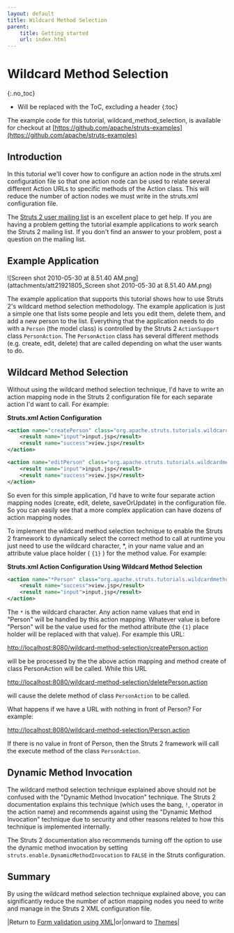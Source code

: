 ```yaml
---
layout: default
title: Wildcard Method Selection
parent:
    title: Getting started
    url: index.html
---
```


# Wildcard Method Selection
{:.no_toc}

* Will be replaced with the ToC, excluding a header
{:toc}

The example code for this tutorial, wildcard_method_selection, is available for checkout at [https://github.com/apache/struts-examples](https://github.com/apache/struts-examples)

## Introduction

In this tutorial we'll cover how to configure an action node in the struts.xml configuration file so that one action node can be used to relate several different Action URLs to specific methods of the Action class. This will reduce the number of action nodes we must write in the struts.xml configuration file.

The [Struts 2 user mailing list](http://struts.apache.org/mail.html) is an excellent place to get help. If you are having a problem getting the tutorial example applications to work search the Struts 2 mailing list. If you don't find an answer to your problem, post a question on the mailing list.

## Example Application

![Screen shot 2010-05-30 at 8.51.40 AM.png](attachments/att21921805_Screen shot 2010-05-30 at 8.51.40 AM.png)

The example application that supports this tutorial shows how to use Struts 2's wildcard method selection methodology. The example application is just a simple one that lists some people and lets you edit them, delete them, and add a new person to the list. Everything that the application needs to do with a `Person` (the model class) is controlled by the Struts 2 `ActionSupport` class `PersonAction`. The `PersonAction` class has several different methods (e.g. create, edit, delete) that are called depending on what the user wants to do.

## Wildcard Method Selection

Without using the wildcard method selection technique, I'd have to write an action mapping node in the Struts 2 configuration file for each separate action I'd want to call. For example:

**Struts.xml Action Configuration**

```xml
<action name="createPerson" class="org.apache.struts.tutorials.wildcardmethod.action.PersonAction" method="create">
    <result name="input">input.jsp</result>
    <result name="success">view.jsp</result>
</action>

<action name="editPerson" class="org.apache.struts.tutorials.wildcardmethod.action.PersonAction" method="edit">
    <result name="input">input.jsp</result>
    <result name="success">view.jsp</result>
</action>
```

So even for this simple application, I'd have to write four separate action mapping nodes (create, edit, delete, saveOrUpdate) in the configuration file. So you can easily see that a more complex application can have dozens of action mapping nodes.

To implement the wildcard method selection technique to enable the Struts 2 framework to dynamically select the correct method to call at runtime you just need to use the wildcard character, *, in your name value and an attribute value place holder ( `{1}` ) for the method value. For example:

**Struts.xml Action Configuration Using Wildcard Method Selection**

```xml
<action name="*Person" class="org.apache.struts.tutorials.wildcardmethod.action.PersonAction" method="{1}">
    <result name="success">view.jsp</result>
    <result name="input">input.jsp</result>
</action>
```

The `*` is the wildcard character. Any action name values that end in "Person" will be handled by this action mapping. Whatever value is before "Person" will be the value used for the method attribute (the `{1}` place holder will be replaced with that value). For example this URL:

[http://localhost:8080/wildcard-method-selection/createPerson.action](http://localhost:8080/wildcard-method-selection/createPerson.action)

will be be processed by the the above action mapping and method create of class PersonAction will be called. While this URL

[http://localhost:8080/wildcard-method-selection/deletePerson.action](http://localhost:8080/wildcard-method-selection/deletePerson.action)

will cause the delete method of class `PersonAction` to be called.

What happens if we have a URL with nothing in front of Person? For example:

[http://localhost:8080/wildcard-method-selection/Person.action](http://localhost:8080/wildcard-method-selection/Person.action)

If there is no value in front of Person, then the Struts 2 framework will call the execute method of the class `PersonAction`.

## Dynamic Method Invocation

The wildcard method selection technique explained above should not be confused with the "Dynamic Method Invocation" technique. The Struts 2 documentation explains this technique (which uses the bang, `!`, operator in the action name) and recommends against using the "Dynamic Method Invocation" technique due to security and other reasons related to how this technique is implemented internally.

The Struts 2 documentation also recommends turning off the option to use the dynamic method invocation by setting `struts.enable.DynamicMethodInvocation` to `FALSE` in the Struts configuration.

## Summary

By using the wildcard method selection technique explained above, you can significantly reduce the number of action mapping nodes you need to write and manage in the Struts 2 XML configuration file.

|Return to [Form validation using XML](form-validation-using-xml.html)|or|onward to [Themes](themes.html)|
